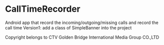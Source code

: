 # CallTimeRecorder
Android app that record the incoming/outgoing/missing calls and record the call time
Version1: add a class of SimpleBanner into the project

Copyright belongs to CTV Golden Bridge International Media Group CO.,LTD
